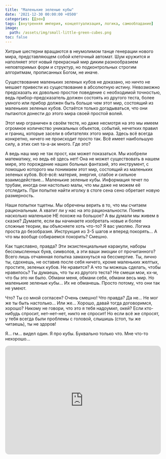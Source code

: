 ```yaml
---
title: "Маленькие зеленые кубы"
date: '2021-12-30 00:00:00 +0500'
categories: [Дзен]
tags: [внутренняя империя, концептуализация, логика, самообладание]
image: 
  path: /assets/img/small-little-green-cubes.png
toc: false
---
```


Хитрые шестерни вращаются в неумолимом танце генерации нового мира, представляющем собой клеточный автомат. Шум кружится и наполняет этот новый прекрасный мир диким разнообразием неповторимых форм и структур, но подконтрольных строгим алгоритмам, прописанных Богом, не иначе. 

Существование маленьких зеленых кубов не доказано, но ничто не мешает привести из существование в абсолютную истину. Невозможно предсказать их довольно простое поведение с необходимой точностью, ведь прибор-предсказатель должен состоять из другого теста, более умного или прибор должен быть больше чем этот мир, состоящий из маленьких зеленых кубов. Остаётся только догадываться, что они пытаются донести до этого мира своей простой волей.

Этот мир ограничен в своём тесте, но даже несмотря на это мы имеем огромное количество уникальных объектов, событий, нечетких правил и границ, которые засели в обитателях этого мира. Здесь всё всегда конкретно, ничего не происходит просто так. Всё имеет наибольшую силу, а этих сил та-а-ак много. Где это?

А ведь наш мир не так прост, как может показаться. Мы изобрели математику, но ведь её здесь нет! Она не может существовать в нашем мире, это порождение наших больных фантазий, это инструмент, с помощью которого мы понимаем этот мир, состоящий из маленьких зеленых кубов. Всё-всё: материя, энергия, слабое и сильное взаимодействие… Маленькие зеленые кубы. Информация течет по трубам, иногда они настолько малы, что мы даже не можем её отследить. При попытке найти иголку в стоге сена сено обретает новую размерность. 

Наши попытки тщетны. Мы обречены верить в то, что мы считаем рациональным. А хватит ли у нас на это рациональности. Понять насколько маленькое НЕ похоже на большое? А вы думали мы живем в сказке? Думаете, если вы начинаете изобретать новые и более сложные теории, вы объясняете хоть что-то? Я вас умоляю. Логика проста до безобразия. Инструкция из 3-5 шагов и вперед покорять… А что мы вообще собираемся покорить? Смешно.

Как тщеславно, правда? Эти экзистенциальные каракули, наборы бессмысленных букв, символов, а эти ваши эмоции от прочитанного? Всего лишь отчаянная попытка замахнуться на бессмертие. Ты, лично ты, сдохнешь, не оставив после себя ничего, кроме маленьких желтых, простите, зеленых кубов. Не нравится? А что ты можешь сделать, чтобы нравилось? Ты думаешь, что ты из другого теста? Не смеши мои, кх-м, что бы это ни было. Обмани меня, обмани себя, обмани весь мир. Но маленькие зеленые кубы… Их не обманешь. Просто потому, что они так не умеют.

Что? Ты со мной согласен? Очень смешно! Что правда? Да не… Не мог же ты быть настолько… Или же… Хорошо, давай тогда договоримся, хорошо? Никому не говори, что это я тебя надоумил, окей? Если кто-нибудь спросит, нет-нет-нет, никто не спросит! Но если всё же спросят, у тебя всегда были проблемы с головой, слышишь (стоп, ты же читаешь), ты не здоров!

Я… гм… видел один. Я про кубы. Буквально только что. Мне что-то нехорошо…

<iframe style="border-radius:12px" src="https://open.spotify.com/embed/track/5v8tkWxBbFuRwpS7ou18SN?utm_source=generator" width="100%" height="352" frameBorder="0" allowfullscreen="" allow="autoplay; clipboard-write; encrypted-media; fullscreen; picture-in-picture" loading="lazy"></iframe>
